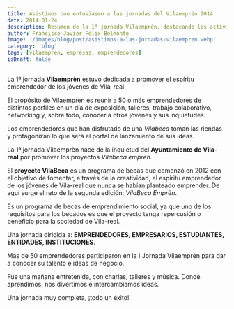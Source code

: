```yaml
---
title: Asistimos con entusiasmo a las jornadas del Vilaemprén 2014
date: 2014-01-24
description: Resumen de la 1ª jornada Vilaemprèn, destacando las actividades, el espíritu emprendedor y las oportunidades de networking para jóvenes de Vila-real.
author: Francisco Javier Félix Belmonte
image: '/images/blog/post/asistimos-a-las-jornadas-vilaempren.webp'
category: 'blog'
tags: [vilaempren, empresas, emprendedores]
isDraft: false
---
```


La 1ª jornada **Vilaemprèn** estuvo dedicada a promover el espíritu emprendedor de los jóvenes de Vila-real.

El propósito de Vilaemprèn es reunir a 50 o más emprendedores de distintos perfiles en un día de exposición, talleres, trabajo colaborativo, networking y, sobre todo, conocer a otros jóvenes y sus inquietudes.

Los emprendedores que han disfrutado de una *Vilabeca* toman las riendas y protagonizan lo que será el portal de lanzamiento de sus ideas.

La 1ª jornada Vilaemprèn nace de la inquietud del **Ayuntamiento de Vila-real** por promover los proyectos *Vilabeca emprèn*.

El **proyecto VilaBeca** es un programa de becas que comenzó en 2012 con el objetivo de fomentar, a través de la creatividad, el espíritu emprendedor de los jóvenes de Vila-real que nunca se habían planteado emprender. De aquí surge el reto de la segunda edición: *VilaBeca Emprèn*.

Es un programa de becas de emprendimiento social, ya que uno de los requisitos para los becados es que el proyecto tenga repercusión o beneficio para la sociedad de Vila-real.

Una jornada dirigida a: **EMPRENDEDORES, EMPRESARIOS, ESTUDIANTES, ENTIDADES, INSTITUCIONES**.

Más de 50 emprendedores participaron en la I Jornada Vilaemprèn para dar a conocer su talento e ideas de negocio.

Fue una mañana entretenida, con charlas, talleres y música. Donde aprendimos, nos divertimos e intercambiamos ideas.

Una jornada muy completa, ¡todo un éxito!